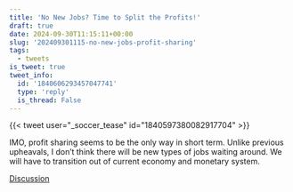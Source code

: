 ```yaml
---
title: 'No New Jobs? Time to Split the Profits!'
draft: true
date: 2024-09-30T11:15:11+00:00
slug: '202409301115-no-new-jobs-profit-sharing'
tags:
  - tweets
is_tweet: true
tweet_info:
  id: '1840606293457047741'
  type: 'reply'
  is_thread: False
---
```




{{< tweet user="_soccer_tease" id="1840597380082917704" >}}

IMO, profit sharing seems to be the only way in short term. Unlike previous upheavals, I don’t think there will be new types of jobs waiting around. We will have to transition out of current economy and monetary system.

[Discussion](https://x.com/sytelus/status/1840606293457047741)

